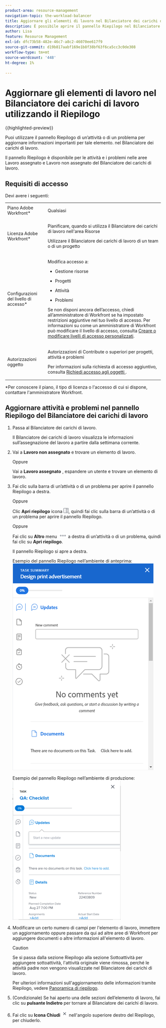 ```yaml
---
product-area: resource-management
navigation-topic: the-workload-balancer
title: Aggiornare gli elementi di lavoro nel Bilanciatore dei carichi di lavoro utilizzando il Riepilogo
description: È possibile aprire il pannello Riepilogo nel Bilanciatore dei carichi di lavoro per aggiornare gli elementi di lavoro nelle aree Lavoro assegnato e Lavoro non assegnato.
author: Lisa
feature: Resource Management
exl-id: dfc73b58-482e-46c7-a8c2-46070ee617f9
source-git-commit: d19b817aabf169e1b8f38bf63f6ca5cc3c0de308
workflow-type: tm+mt
source-wordcount: '448'
ht-degree: 1%

---
```


# Aggiornare gli elementi di lavoro nel Bilanciatore dei carichi di lavoro utilizzando il Riepilogo

{{highlighted-preview}}

Puoi utilizzare il pannello Riepilogo di un’attività o di un problema per aggiornare informazioni importanti per tale elemento. nel Bilanciatore dei carichi di lavoro.

Il pannello Riepilogo è disponibile per le attività e i problemi nelle aree Lavoro assegnato e Lavoro non assegnato del Bilanciatore dei carichi di lavoro.

## Requisiti di accesso

Devi avere i seguenti:

<table style="table-layout:auto"> 
 <col> 
 <col> 
 <tbody> 
  <tr> 
   <td role="rowheader">Piano Adobe Workfront*</td> 
   <td> <p>Qualsiasi </p> </td> 
  </tr> 
  <tr> 
   <td role="rowheader">Licenza Adobe Workfront*</td> 
   <td> <p>Pianificare, quando si utilizza il Bilanciatore dei carichi di lavoro nell'area Risorse</p>
   <p>Utilizzare il Bilanciatore dei carichi di lavoro di un team o di un progetto</p> 
 </p> </td> 
  </tr> 
  <tr> 
   <td role="rowheader">Configurazioni del livello di accesso*</td> 
   <td> <p>Modifica accesso a:</p> 
    <ul> 
     <li> <p>Gestione risorse</p> </li> 
     <li> <p>Progetti</p> </li> 
     <li> <p>Attività</p> </li> 
     <li> <p>Problemi</p> </li> 
    </ul> <p>Se non disponi ancora dell’accesso, chiedi all’amministratore di Workfront se ha impostato restrizioni aggiuntive nel tuo livello di accesso. Per informazioni su come un amministratore di Workfront può modificare il livello di accesso, consulta <a href="../../administration-and-setup/add-users/configure-and-grant-access/create-modify-access-levels.md" class="MCXref xref">Creare o modificare livelli di accesso personalizzati</a>.</p> </td> 
  </tr> 
  <tr> 
   <td role="rowheader">Autorizzazioni oggetto</td> 
   <td> <p>Autorizzazioni di Contribute o superiori per progetti, attività e problemi </p> <p>Per informazioni sulla richiesta di accesso aggiuntivo, consulta <a href="../../workfront-basics/grant-and-request-access-to-objects/request-access.md" class="MCXref xref">Richiedi accesso agli oggetti </a>.</p> </td> 
  </tr> 
 </tbody> 
</table>

&#42;Per conoscere il piano, il tipo di licenza o l&#39;accesso di cui si dispone, contattare l&#39;amministratore Workfront.

## Aggiornare attività e problemi nel pannello Riepilogo del Bilanciatore dei carichi di lavoro

1. Passa al Bilanciatore dei carichi di lavoro.

   Il Bilanciatore dei carichi di lavoro visualizza le informazioni sull’assegnazione del lavoro a partire dalla settimana corrente.

1. Vai a **Lavoro non assegnato** e trovare un elemento di lavoro.

   Oppure

   Vai a **Lavoro assegnato** , espandere un utente e trovare un elemento di lavoro.

1. Fai clic sulla barra di un’attività o di un problema per aprire il pannello Riepilogo a destra.

   Oppure

   Clic **Apri riepilogo** icona ![](assets/summary-panel-icon.png), quindi fai clic sulla barra di un’attività o di un problema per aprire il pannello Riepilogo.

   Oppure

   Fai clic su **Altro** menu ![](assets/more-icon.png) a destra di un’attività o di un problema, quindi fai clic su **Apri riepilogo**.

   Il pannello Riepilogo si apre a destra.

   <div class="preview">

   Esempio del pannello Riepilogo nell’ambiente di anteprima:
   ![Pannello Riepilogo](assets/summary-panel-task-wb-new-comments.png)

   </div>

   Esempio del pannello Riepilogo nell’ambiente di produzione:
   ![Pannello Riepilogo](assets/summary-panel-for-task-in-workload-balancer-350x449.png)

1. Modificare un certo numero di campi per l&#39;elemento di lavoro, immettere un aggiornamento oppure passare da qui ad altre aree di Workfront per aggiungere documenti o altre informazioni all&#39;elemento di lavoro.

   >[!CAUTION]
   >
   >Se si passa dalla sezione Riepilogo alla sezione Sottoattività per aggiungere sottoattività, l&#39;attività originale viene rimossa, perché le attività padre non vengono visualizzate nel Bilanciatore dei carichi di lavoro.

   Per ulteriori informazioni sull&#39;aggiornamento delle informazioni tramite Riepilogo, vedere [Panoramica di riepilogo](../../workfront-basics/the-new-workfront-experience/summary-overview.md).

1. (Condizionale) Se hai aperto una delle sezioni dell’elemento di lavoro, fai clic su **pulsante Indietro** per tornare al Bilanciatore dei carichi di lavoro.
1. Fai clic su **Icona Chiudi** ![](assets/close-icon.png) nell&#39;angolo superiore destro del Riepilogo, per chiuderlo.
